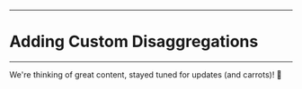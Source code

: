 ****
# Adding Custom Disaggregations
---

We're thinking of great content, stayed tuned for updates (and carrots)! :rabbit:



